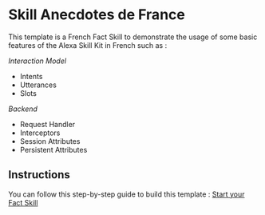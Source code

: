 # Skill Anecdotes de France

This template is a French Fact Skill to demonstrate the usage of some basic features of the Alexa Skill Kit in French such as :

*Interaction Model*
* Intents
* Utterances
* Slots

*Backend*
* Request Handler
* Interceptors
* Session Attributes
* Persistent Attributes

## Instructions

You can follow this step-by-step guide to build this template : 
[Start your Fact Skill](./instructions/01-frontend.md)